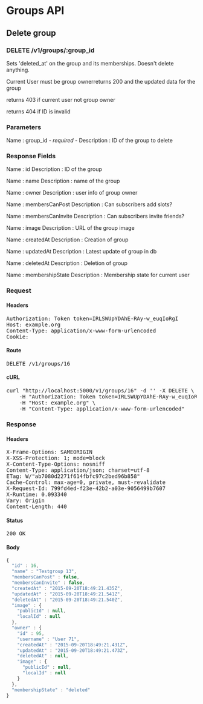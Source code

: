 # Groups API

## Delete group

### DELETE /v1/groups/:group_id

Sets &#39;deleted_at&#39; on the group and its memberships. Doesn&#39;t delete anything.

Current User must be group ownerreturns 200 and the updated data for the group

returns 403 if current user not group owner

returns 404 if ID is invalid

### Parameters

Name : group_id *- required -*
Description : ID of the group to delete


### Response Fields

Name : id
Description : ID of the group

Name : name
Description : name of the group

Name : owner
Description : user info of group owner

Name : membersCanPost
Description : Can subscribers add slots?

Name : membersCanInvite
Description : Can subscribers invite friends?

Name : image
Description : URL of the group image

Name : createdAt
Description : Creation of group

Name : updatedAt
Description : Latest update of group in db

Name : deletedAt
Description : Deletion of group

Name : membershipState
Description : Membership state for current user

### Request

#### Headers

<pre>Authorization: Token token=IRLSWUpYDAhE-RAy-w_euqIoRgI
Host: example.org
Content-Type: application/x-www-form-urlencoded
Cookie: </pre>

#### Route

<pre>DELETE /v1/groups/16</pre>

#### cURL

<pre class="request">curl &quot;http://localhost:5000/v1/groups/16&quot; -d &#39;&#39; -X DELETE \
	-H &quot;Authorization: Token token=IRLSWUpYDAhE-RAy-w_euqIoRgI&quot; \
	-H &quot;Host: example.org&quot; \
	-H &quot;Content-Type: application/x-www-form-urlencoded&quot;</pre>

### Response

#### Headers

<pre>X-Frame-Options: SAMEORIGIN
X-XSS-Protection: 1; mode=block
X-Content-Type-Options: nosniff
Content-Type: application/json; charset=utf-8
ETag: W/&quot;ab7080d2271f614fbfc97c2bed96b858&quot;
Cache-Control: max-age=0, private, must-revalidate
X-Request-Id: 799fd4ed-f23e-42b2-a03e-9056499b7607
X-Runtime: 0.093340
Vary: Origin
Content-Length: 440</pre>

#### Status

<pre>200 OK</pre>

#### Body

```javascript
{
  "id" : 16,
  "name" : "Testgroup 13",
  "membersCanPost" : false,
  "membersCanInvite" : false,
  "createdAt" : "2015-09-20T18:49:21.435Z",
  "updatedAt" : "2015-09-20T18:49:21.541Z",
  "deletedAt" : "2015-09-20T18:49:21.540Z",
  "image" : {
    "publicId" : null,
    "localId" : null
  },
  "owner" : {
    "id" : 95,
    "username" : "User 71",
    "createdAt" : "2015-09-20T18:49:21.431Z",
    "updatedAt" : "2015-09-20T18:49:21.473Z",
    "deletedAt" : null,
    "image" : {
      "publicId" : null,
      "localId" : null
    }
  },
  "membershipState" : "deleted"
}
```
